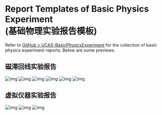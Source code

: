 # Report Templates of Basic Physics Experiment <br> (基础物理实验报告模板)

Refer to [GitHub > UCAS-BasicPhysicsExperiment](https://github.com/YiDingg/UCAS-BasicPhysicsExperiment) for the collection of basic physics experiment reports. Below are some previews.


## 磁滞回线实验报告

![img](https://github.com/YiDingg/LatexNotes/tree/main/assets/pic/fig_Templates_BPE/2024-10-29-18-04-32_README.jpg)
![img](https://github.com/YiDingg/LatexNotes/tree/main/assets/pic/fig_Templates_BPE/2024-10-29-18-04-32_README.webp)
![img](https://github.com/YiDingg/LatexNotes/tree/main/assets/pic/fig_Templates_BPE/2024-10-29-18-06-55_README.webp)
![img](https://github.com/YiDingg/LatexNotes/tree/main/assets/pic/fig_Templates_BPE/2024-10-29-18-08-39_README.webp)
![img](https://github.com/YiDingg/LatexNotes/tree/main/assets/pic/fig_Templates_BPE/2024-10-29-18-09-31_README.webp)
![img](https://github.com/YiDingg/LatexNotes/tree/main/assets/pic/fig_Templates_BPE/2024-10-29-18-11-51_README.webp)


<!-- 
<div class="center"><img src="https://imagebank-0.oss-cn-beijing.aliyuncs.com/VS-PicGo/2024-10-29-18-04-32_Test.webp"/></div>
<div class="center"><img src="https://imagebank-0.oss-cn-beijing.aliyuncs.com/VS-PicGo/2024-10-29-18-06-55_README.webp"/></div>
<div class="center"><img src="https://imagebank-0.oss-cn-beijing.aliyuncs.com/VS-PicGo/2024-10-29-18-08-39_README.webp"/></div>
<div class="center"><img src="https://imagebank-0.oss-cn-beijing.aliyuncs.com/VS-PicGo/2024-10-29-18-09-31_README.webp"/></div>
<div class="center"><img src="https://imagebank-0.oss-cn-beijing.aliyuncs.com/VS-PicGo/2024-10-29-18-11-51_README.webp"/></div> -->

## 虚拟仪器实验报告

![img](https://github.com/YiDingg/LatexNotes/tree/main/assets/pic/fig_Templates_BPE/2024-10-29-18-12-25_README.webp)
![img](https://github.com/YiDingg/LatexNotes/tree/main/assets/pic/fig_Templates_BPE/2024-10-29-18-12-59_README.webp)
![img](https://github.com/YiDingg/LatexNotes/tree/main/assets/pic/fig_Templates_BPE/2024-10-29-18-13-38_README.webp)

<!-- 
<div class="center"><img src="https://imagebank-0.oss-cn-beijing.aliyuncs.com/VS-PicGo/2024-10-29-18-12-25_README.webp"/></div>
<div class="center"><img src="https://imagebank-0.oss-cn-beijing.aliyuncs.com/VS-PicGo/2024-10-29-18-12-59_README.webp"/></div>
<div class="center"><img src="https://imagebank-0.oss-cn-beijing.aliyuncs.com/VS-PicGo/2024-10-29-18-13-38_README.webp"/></div> -->
